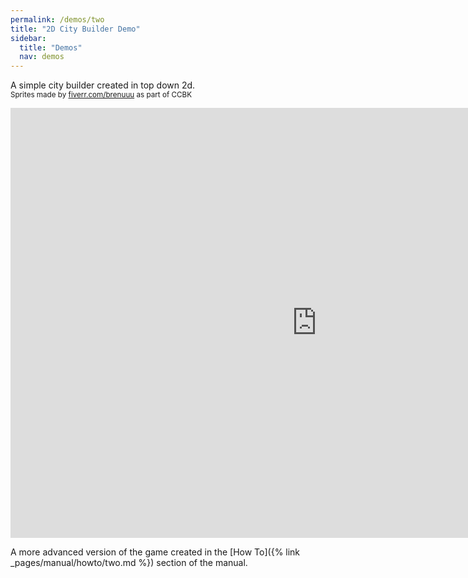 ```yaml
---
permalink: /demos/two
title: "2D City Builder Demo"
sidebar:
  title: "Demos"
  nav: demos
---
```


A simple city builder created in top down 2d.  
<sup>Sprites made by [fiverr.com/brenuuu](https://www.fiverr.com/brenuuu) as part of CCBK</sup>

<iframe frameborder="0" src="https://itch.io/embed-upload/8583924?color=000000" allowfullscreen="0" width="980" height="688"></iframe>  
  
 A more advanced version of the game created in the [How To]({% link _pages/manual/howto/two.md %}) section of the manual.